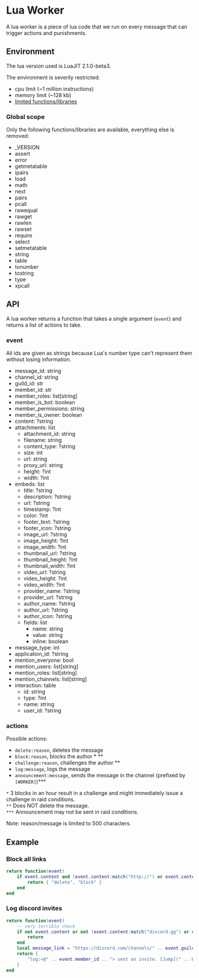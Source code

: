
# Lua Worker

A lua worker is a piece of lua code that we run on every message that can
trigger actions and punishments.

## Environment

The lua version used is LuaJIT 2.1.0-beta3.

The environment is severily restricted:

- cpu limit (~1 million instructions)
- memory limit (~128 kb)
- [limited functions/libraries](#global-scope)

### Global scope

Only the following functions/libraries are available, everything else is removed:

- _VERSION
- assert
- error
- getmetatable
- ipairs
- load
- math
- next
- pairs
- pcall
- rawequal
- rawget
- rawlen
- rawset
- require
- select
- setmetatable
- string
- table
- tonumber
- tostring
- type
- xpcall

## API

A lua worker returns a function that takes a single argument (`event`) and 
returns a list of actions to take.


### event

All ids are given as strings because Lua's number type can't represent them 
without losing information.

- message_id: string
- channel_id: string
- guild_id: str
- member_id: str
- member_roles: list[string]
- member_is_bot: boolean
- member_permissions: string
- member_is_owner: boolean
- content: ?string
- attachments: list
  - attachment_id: string
  - filename: string
  - content_type: ?string
  - size: int
  - url: string
  - proxy_url: string
  - height: ?int
  - width: ?int
- embeds: list
  - title: ?string
  - description: ?string
  - url: ?string
  - timestamp: ?int
  - color: ?int
  - footer_text: ?string
  - footer_icon: ?string
  - image_url: ?string
  - image_height: ?int
  - image_width: ?int
  - thumbnail_url: ?string
  - thumbnail_height: ?int
  - thumbnail_width: ?int
  - video_url: ?string
  - video_height: ?int
  - video_width: ?int
  - provider_name: ?string
  - provider_url: ?string
  - author_name: ?string
  - author_url: ?string
  - author_icon: ?string
  - fields: list
    - name: string
    - value: string
    - inline: boolean
- message_type: int
- application_id: ?string
- mention_everyone: bool
- mention_users: list[string]
- mention_roles: list[string]
- mention_channels: list[string]
- interaction: table
  - id: string
  - type: ?int
  - name: string
  - user_id: ?string

### actions

Possible actions:

- `delete:reason`, deletes the message
- `block:reason`, blocks the author \* \*\*
- `challenge:reason`, challenges the author \*\*
- `log:message`, logs the message
- `announcement:message`, sends the message in the channel (prefixed by `[WORKER]`)\*\*\*

`*` 3 blocks in an hour result in a challenge and might immediately issue a
challenge in raid conditions.  
`**` Does NOT delete the message.  
`***` Announcement may not be sent in raid conditions.

Note: reason/message is limited to 500 characters.

## Example

### Block all links

```lua
return function(event)
    if event.content and (event.content:match("http://") or event.content:match("https://")) then
        return { "delete", "block" }
    end
end
```

### Log discord invites

```lua
return function(event)
    -- very terrible check
    if not event.content or not (event.content:match("discord.gg") or event.content:match("/invite/")) then
        return
    end
    local message_link = "https://discord.com/channels/" .. event.guild_id .. "/" .. event.channel_id .. "/" .. event.message_id
    return {
        "log:<@" .. event.member_id .. "> sent an invite. [Jump](" .. message_link .. ")."
    }
end
```
